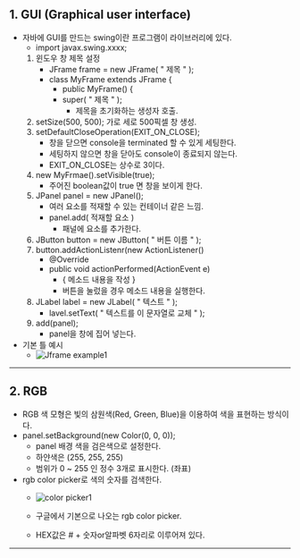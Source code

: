 ## 1. GUI (Graphical user interface)
- 자바에 GUI를 만드는 swing이란 프로그램이 라이브러리에 있다.
	- import javax.swing.xxxx;
	1) 윈도우 창 제목 설정
		- JFrame frame = new JFrame( " 제목 " );
		- class MyFrame extends JFrame {
			- public MyFrame() {
			- super( " 제목 " ); 
				- 제목을 초기화하는 생성자 호출.
	1) setSize(500, 500); 가로 세로 500픽셀 창 생성.
	2) setDefaultCloseOperation(EXIT_ON_CLOSE);
		- 창을 닫으면 console을 terminated 할 수 있게 세팅한다.
		- 세팅하지 않으면 창을 닫아도 console이 종료되지 않는다.
		- EXIT_ON_CLOSE는 상수로 3이다.
	3) new MyFrmae().setVisible(true);
		- 주어진 boolean값이 true 면 창을 보이게 한다.
	4) JPanel panel = new JPanel(); 
		- 여러 요소를 적재할 수 있는 컨테이너 같은 느낌.
		- panel.add( 적재할 요소 )
			- 패널에 요소를 추가한다.
	5) JButton button = new JButton( " 버튼 이름 " );
	6) button.addActionListenr(new ActionListener() 
		- @Override
		- public void actionPerformed(ActionEvent e) 
			- { 메소드 내용을 작성 }
			- 버튼을 눌렀을 경우 메소드 내용을 실행한다.
	7) JLabel label = new JLabel( " 텍스트 " );
		- lavel.setText( " 텍스트를 이 문자열로 교체 " );
	8) add(panel);
		- panel을 창에 집어 넣는다.
- 기본 틀 예시
	- ![Jframe example1](https://github.com/LeeKangHo1/My-Java-study/assets/171015955/7761b7d8-f433-45f8-ad70-d4e429817e95)

---
## 2. RGB
- RGB 색 모형은 빛의 삼원색(Red, Green, Blue)을 이용하여 색을 표현하는 방식이다.
- panel.setBackground(new Color(0, 0, 0));
	- panel 배경 색을 검은색으로 설정한다.
	- 하얀색은 (255, 255, 255)
	- 범위가 0 ~ 255 인 정수 3개로 표시한다. (좌표)
- rgb color picker로 색의 숫자를 검색한다.
	- ![color picker1](https://github.com/LeeKangHo1/My-Java-study/assets/171015955/23daf076-8ead-42c9-b103-65afbaef655d)

	- 구글에서 기본으로 나오는 rgb color picker.
	- HEX값은 # + 숫자or알파벳 6자리로 이루어져 있다.
---
